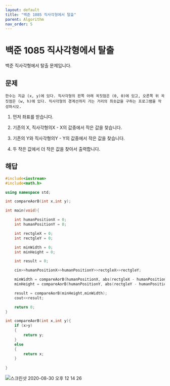 ```yaml
---
layout: default
title: "백준 1085 직사각형에서 탈출"
parent: Algorithm
nav_order: 5
---
```


# 백준 1085 직사각형에서 탈출

백준 직사각형에서 탈출 문제입니다.

## 문제

```
한수는 지금 (x, y)에 있다. 직사각형의 왼쪽 아래 꼭짓점은 (0, 0)에 있고, 오른쪽 위 꼭짓점은 (w, h)에 있다. 직사각형의 경계선까지 가는 거리의 최솟값을 구하는 프로그램을 작성하시오.
```

1. 먼저 좌표를 받습니다.

2. 기존의 X, 직사각형의X - X의 값중에서 작은 값을 찾습니다.

3. 기존의 Y와 직사각형의Y - Y의 값중에서 작은 값을 찾습니다.

4. 두 작은 값에서 더 작은 값을 찾아서 출력합니다.

## 해답

```C++
#include<iostream>
#include<math.h>

using namespace std;

int compareAorB(int x,int y);

int main(void){

    int humanPositionX = 0;
    int humanPositionY = 0;

    int rectgleX = 0;
    int rectgleY = 0;

    int minWidth = 0;
    int minHeight = 0;

    int result = 0;

    cin>>humanPositionX>>humanPositionY>>rectgleX>>rectgleY;

    minWidth = compareAorB(humanPositionX, abs(rectgleX - humanPositionX));
    minHeight = compareAorB(humanPositionY, abs(rectgleY - humanPositionY));

    result = compareAorB(minHeight,minWidth);
    cout<<result;

    return 0;
}

int compareAorB(int x,int y){
    if (x>y)
    {
        return y;
    }
    else
    {
        return x;
    }
    
}
```

![스크린샷 2020-08-30 오후 12 14 26](https://user-images.githubusercontent.com/16849874/91651699-ce150980-eaca-11ea-837a-375d1155ea4a.png)
